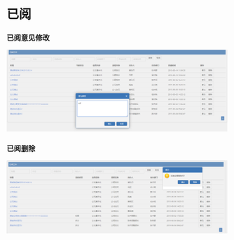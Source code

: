 # 已阅

### 已阅意见修改

![](../.gitbook/assets/image%20%2874%29.png)

### 已阅删除

![](../.gitbook/assets/image%20%28153%29.png)



